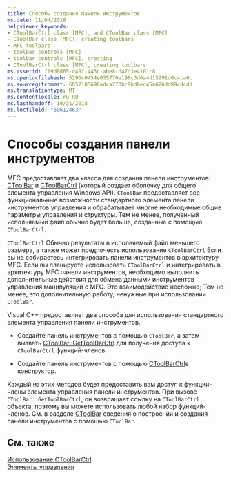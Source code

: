 ```yaml
---
title: Способы создания панели инструментов
ms.date: 11/04/2016
helpviewer_keywords:
- CToolBarCtrl class [MFC], and CToolBar class [MFC]
- CToolBar class [MFC], creating toolbars
- MFC toolbars
- toolbar controls [MFC]
- toolbar controls [MFC], creating
- CToolBarCtrl class [MFC], creating toolbars
ms.assetid: f19d8d65-d49f-445c-abe8-d47d3e4101c8
ms.openlocfilehash: 5296c0454e035770e196c3d6a4d15291d0c4ca6c
ms.sourcegitcommit: 6052185696adca270bc9bdbec45a626dd89cdcdd
ms.translationtype: MT
ms.contentlocale: ru-RU
ms.lasthandoff: 10/31/2018
ms.locfileid: "50612463"
---
```

# <a name="methods-of-creating-a-toolbar"></a>Способы создания панели инструментов

MFC предоставляет два класса для создания панели инструментов: [CToolBar](../mfc/reference/ctoolbar-class.md) и [CToolBarCtrl](../mfc/reference/ctoolbarctrl-class.md) (который создает оболочку для общего элемента управления Windows API). `CToolBar` предоставляет все функциональные возможности стандартного элемента панели инструментов управления и обрабатывает многие необходимые общие параметры управления и структуры. Тем не менее, полученный исполняемый файл обычно будет больше, созданные с помощью `CToolBarCtrl`.

`CToolBarCtrl` Обычно результаты в исполняемый файл меньшего размера, а также может предпочесть использование `CToolBarCtrl` Если вы не собираетесь интегрировать панели инструментов в архитектуру MFC. Если вы планируете использовать `CToolBarCtrl` и интегрировать в архитектуру MFC панели инструментов, необходимо выполнить дополнительные действия для обмена данными инструментов управления манипуляций с MFC. Это взаимодействие несложно; Тем не менее, это дополнительную работу, ненужные при использовании `CToolBar`.

Visual C++ предоставляет два способа для использования стандартного элемента управления панели инструментов.

- Создайте панель инструментов с помощью `CToolBar`, а затем вызвать [CToolBar::GetToolBarCtrl](../mfc/reference/ctoolbar-class.md#gettoolbarctrl) для получения доступа к `CToolBarCtrl` функций-членов.

- Создайте панель инструментов с помощью [CToolBarCtrl](../mfc/reference/ctoolbarctrl-class.md)в конструктор.

Каждый из этих методов будет предоставить вам доступ к функции-члены элемента управления панели инструментов. При вызове `CToolBar::GetToolBarCtrl`, он возвращает ссылку на `CToolBarCtrl` объекта, поэтому вы можете использовать любой набор функций-членов. См. в разделе [CToolBar](../mfc/reference/ctoolbar-class.md) сведения о построении и создания панели инструментов с помощью `CToolBar`.

## <a name="see-also"></a>См. также

[Использование CToolBarCtrl](../mfc/using-ctoolbarctrl.md)<br/>
[Элементы управления](../mfc/controls-mfc.md)

